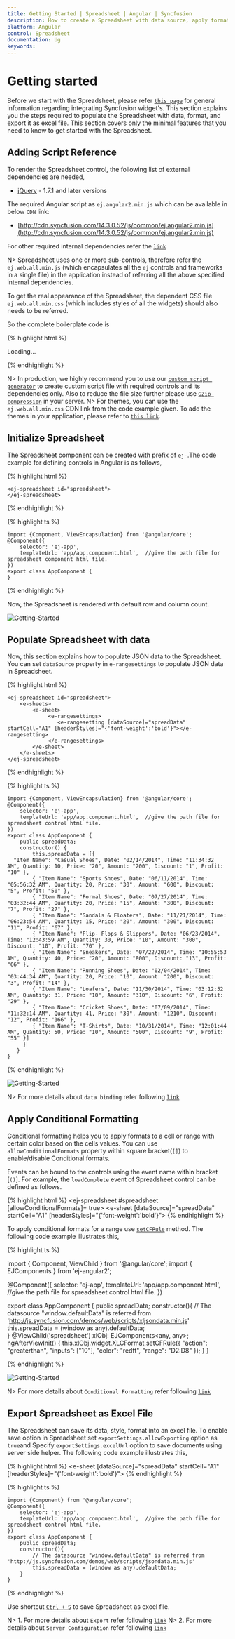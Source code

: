 ```yaml
---
title: Getting Started | Spreadsheet | Angular | Syncfusion
description: How to create a Spreadsheet with data source, apply format and export it as excel file.
platform: Angular
control: Spreadsheet
documentation: Ug
keywords: 
---
```

# Getting started

Before we start with the Spreadsheet, please refer [`this page`](https://help.syncfusion.com/angular-2/overview) for general information regarding integrating Syncfusion widget's.
This section explains you the steps required to populate the Spreadsheet with data, format, and export it as excel file. This section covers only the minimal features that you need to know to get started with the Spreadsheet.

## Adding Script Reference

To render the Spreadsheet control, the following list of external dependencies are needed, 

* [jQuery](http://jquery.com) - 1.7.1 and later versions

The required Angular script as `ej.angular2.min.js` which can be available in below `CDN` link:

* [http://cdn.syncfusion.com/14.3.0.52/js/common/ej.angular2.min.js](http://cdn.syncfusion.com/14.3.0.52/js/common/ej.angular2.min.js)

For other required internal dependencies refer the [`link`](http://help.syncfusion.com/js/spreadsheet/dependencies "link")

N> Spreadsheet uses one or more sub-controls, therefore refer the `ej.web.all.min.js` (which encapsulates all the `ej` controls and frameworks in a single file) in the application instead of referring all the above specified internal dependencies. 

To get the real appearance of the Spreadsheet, the dependent CSS file `ej.web.all.min.css` (which includes styles of all the widgets) should also needs to be referred.

So the complete boilerplate code is

{% highlight html %}

<!DOCTYPE html>
<html>
   <head> 
    <link href="//cdn.syncfusion.com/14.3.0.49/js/web/flat-azure/ej.web.all.min.css" rel="stylesheet" />
    <script src="node_modules/core-js/client/shim.min.js"></script>
    <script src="node_modules/zone.js/dist/zone.js"></script>
    <script src="node_modules/reflect-metadata/Reflect.js"></script>
    <script src="node_modules/systemjs/dist/system.src.js"></script>
    <script src="https://code.jquery.com/jquery-3.0.0.min.js"></script>
    <script src="http://cdn.syncfusion.com/js/assets/external/jsrender.min.js" type="text/javascript"></script>
    <script src="https://ajax.aspnetcdn.com/ajax/jquery.validate/1.14.0/jquery.validate.min.js">
    </script>
    <script src="http://cdn.syncfusion.com/14.3.0.49/js/web/ej.web.all.min.js" type="text/javascript"></script>
    <script src ="http://cdn.syncfusion.com/14.3.0.49/js/common/ej.angular2.min.js"></script>
    <script src="systemjs.config.js"></script>
  </head>
  <body>
   <ej-app>Loading...</ej-app>
  </body>
</html>

{% endhighlight %}

N> In production, we highly recommend you to use our [`custom script generator`](http://helpjs.syncfusion.com/js/custom-script-generator)  to create custom script file with required controls and its dependencies only. Also to reduce the file size further please use [`GZip compression`](https://developers.google.com/web/fundamentals/performance/optimizing-content-efficiency/optimize-encoding-and-transfer?hl=en) in your server.
N> For themes, you can use the `ej.web.all.min.css` CDN link from the code example given. To add the themes in your application, please refer to [`this link`](http://help.syncfusion.com/js/theming-in-essential-javascript-components).

## Initialize Spreadsheet

The Spreadsheet component can be created with prefix of `ej-`.The code example for defining controls in Angular is as follows,

{% highlight html %}

    <ej-spreadsheet id="spreadsheet">
    </ej-spreadsheet>

{% endhighlight %}

{% highlight ts %}

    import {Component, ViewEncapsulation} from '@angular/core';
    @Component({
        selector: 'ej-app',
        templateUrl: 'app/app.component.html',  //give the path file for spreadsheet component html file.
    })
    export class AppComponent {
    }
    
{% endhighlight %}

Now, the Spreadsheet is rendered with default row and column count.

![Getting-Started](Getting-Started_images/Getting-Started_img1.png)

## Populate Spreadsheet with data

Now, this section explains how to populate JSON data to the Spreadsheet. You can set `dataSource` property in `e-rangesettings` to populate JSON data in Spreadsheet.

{% highlight html %}

    <ej-spreadsheet id="spreadsheet">
        <e-sheets>
            <e-sheet>
                 <e-rangesettings>
                    <e-rangesetting [dataSource]="spreadData" startCell="A1" [headerStyles]="{'font-weight':'bold'}"></e-rangesetting>
                 </e-rangesettings>
            </e-sheet>
        </e-sheets>
    </ej-spreadsheet>

{% endhighlight %}

{% highlight ts %}

    import {Component, ViewEncapsulation} from '@angular/core';
    @Component({
        selector: 'ej-app',
        templateUrl: 'app/app.component.html',  //give the path file for spreadsheet control html file.
    })
    export class AppComponent {
        public spreadData;
        constructor() {
            this.spreadData = [{
      "Item Name": "Casual Shoes", Date: "02/14/2014", Time: "11:34:32 AM", Quantity: 10, Price: "20", Amount: "200", Discount: "1", Profit: "10" },
            { "Item Name": "Sports Shoes", Date: "06/11/2014", Time: "05:56:32 AM", Quantity: 20, Price: "30", Amount: "600", Discount: "5", Profit: "50" },
            { "Item Name": "Formal Shoes", Date: "07/27/2014", Time: "03:32:44 AM", Quantity: 20, Price: "15", Amount: "300", Discount: "7", Profit: "27" },
            { "Item Name": "Sandals & Floaters", Date: "11/21/2014", Time: "06:23:54 AM", Quantity: 15, Price: "20", Amount: "300", Discount: "11", Profit: "67" },
            { "Item Name": "Flip- Flops & Slippers", Date: "06/23/2014", Time: "12:43:59 AM", Quantity: 30, Price: "10", Amount: "300", Discount: "10", Profit: "70" },
            { "Item Name": "Sneakers", Date: "07/22/2014", Time: "10:55:53 AM", Quantity: 40, Price: "20", Amount: "800", Discount: "13", Profit: "66" },
            { "Item Name": "Running Shoes", Date: "02/04/2014", Time: "03:44:34 AM", Quantity: 20, Price: "10", Amount: "200", Discount: "3", Profit: "14" },
            { "Item Name": "Loafers", Date: "11/30/2014", Time: "03:12:52 AM", Quantity: 31, Price: "10", Amount: "310", Discount: "6", Profit: "29" },
            { "Item Name": "Cricket Shoes", Date: "07/09/2014", Time: "11:32:14 AM", Quantity: 41, Price: "30", Amount: "1210", Discount: "12", Profit: "166" },
            { "Item Name": "T-Shirts", Date: "10/31/2014", Time: "12:01:44 AM", Quantity: 50, Price: "10", Amount: "500", Discount: "9", Profit: "55" }]
         }
       }
    }

{% endhighlight %}

![Getting-Started](Getting-Started_images/Getting-Started_img2.png)

N> For more details about `data binding` refer following [`link`](http://help.syncfusion.com/angular-2/spreadsheet/data-binding "link")

## Apply Conditional Formatting

Conditional formatting helps you to apply formats to a cell or range with certain color based on the cells values. You can use `allowConditionalFormats` property within square bracket(`[]`) to enable/disable Conditional formats.

Events can be bound to the controls using the event name within bracket [`()`]. For example, the `loadComplete` event of Spreadsheet control can be defined as follows.

{% highlight html %}
    <ej-spreadsheet #spreadsheet [allowConditionalFormats]= true>
        <e-sheets >
            <e-sheet [dataSource]="spreadData" startCell="A1" [headerStyles]="{'font-weight':'bold'}">
            <e-sheet>
        </e-sheets>
    </ej-spreadsheet>
{% endhighlight %}

To apply conditional formats for a range use [`setCFRule`](http://help.syncfusion.com/js/api/ejspreadsheet#methods:xlcformat-setcfrule "setCFRule") method. The following code example illustrates this,

{% highlight ts %}

import { Component, ViewChild } from '@angular/core';
import { EJComponents } from 'ej-angular2';

@Component({
    selector: 'ej-app',
    templateUrl: 'app/app.component.html',  //give the path file for spreadsheet control html file.
})

export class AppComponent {
    public spreadData;
    constructor(){
        // The datasource "window.defaultData" is referred from 'http://js.syncfusion.com/demos/web/scripts/xljsondata.min.js'
        this.spreadData = (window as any).defaultData;  
    }
    @ViewChild('spreadsheet') xlObj: EJComponents<any, any>;
    ngAfterViewInit() {
        this.xlObj.widget.XLCFormat.setCFRule({ "action": "greaterthan", "inputs": ["10"], "color": "redft", "range": "D2:D8" });
    }
}

{% endhighlight %}

![Getting-Started](Getting-Started_images/Getting-Started_img3.png)

N> For more details about `Conditional Formatting` refer following [`link`](http://help.syncfusion.com/angular-2/spreadsheet/data-presentation#conditional-formatting "link")

## Export Spreadsheet as Excel File

The Spreadsheet can save its data, style, format into an excel file. To enable save option in Spreadsheet set `exportSettings.allowExporting` option as `true`and Specify `exportSettings.excelUrl` option to save documents using server side helper. The following code example illustrates this,

{% highlight html %}
<ej-spreadsheet id="spreadsheet" exportSettings.excelUrl="http://js.syncfusion.com/demos/ejservices/api/Spreadsheet/ExcelExport">
    <e-sheets >
        <e-sheet [dataSource]="spreadData" startCell="A1" [headerStyles]="{'font-weight':'bold'}"></e-sheet>
    </e-sheets>
</ej-spreadsheet>
{% endhighlight %}

{% highlight ts %}

    import {Component} from '@angular/core';
    @Component({
        selector: 'ej-app',
        templateUrl: 'app/app.component.html',  //give the path file for spreadsheet control html file.
    })
    export class AppComponent {
        public spreadData;
        constructor(){
            // The datasource "window.defaultData" is referred from 'http://js.syncfusion.com/demos/web/scripts/jsondata.min.js'
            this.spreadData = (window as any).defaultData;  
        }
    }
  
{% endhighlight %}

Use shortcut [`Ctrl + S`](http://help.syncfusion.com/angular-2/spreadsheet/keyboard-shortcuts "Ctrl + S") to save Spreadsheet as excel file.

N> 1. For more details about `Export` refer following [`link`](http://help.syncfusion.com/angular-2/spreadsheet/open-and-save#save "link")
N> 2. For more details about `Server Configuration` refer following [`link`](http://help.syncfusion.com/angular-2/spreadsheet/open-and-save#server-configuration "link")
